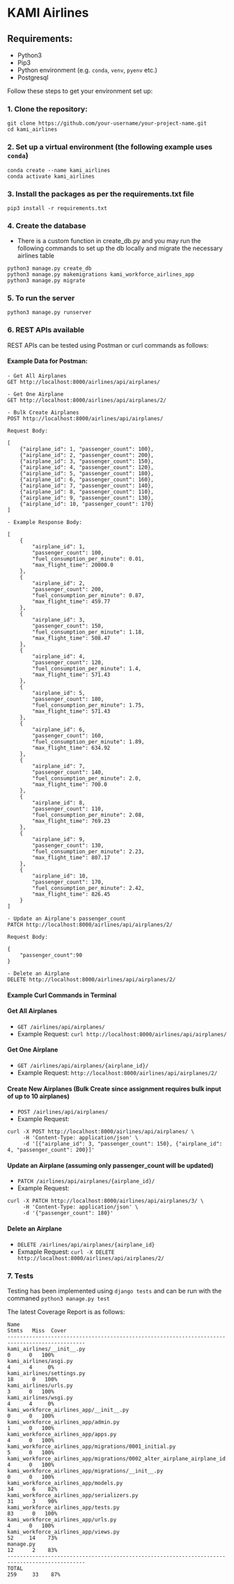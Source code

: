 # KAMI Airlines

## Requirements:

- Python3
- Pip3
- Python environment (e.g. `conda`, `venv`, `pyenv` etc.)
- Postgresql

Follow these steps to get your environment set up:

### 1. Clone the repository:

```
git clone https://github.com/your-username/your-project-name.git
cd kami_airlines
```

### 2. Set up a virtual environment (the following example uses `conda`)

```
conda create --name kami_airlines
conda activate kami_airlines
```

### 3. Install the packages as per the requirements.txt file

```
pip3 install -r requirements.txt
```

### 4. Create the database

- There is a custom function in create_db.py and you may run the following commands to set up the db locally and migrate the necessary airlines table

```
python3 manage.py create_db
python3 manage.py makemigrations kami_workforce_airlines_app
python3 manage.py migrate

```

### 5. To run the server

```
python3 manage.py runserver
```

### 6. REST APIs available

REST APIs can be tested using Postman or curl commands as follows:

#### Example Data for Postman:

```
- Get All Airplanes
GET http://localhost:8000/airlines/api/airplanes/

- Get One Airplane
GET http://localhost:8000/airlines/api/airplanes/2/

- Bulk Create Airplanes
POST http://localhost:8000/airlines/api/airplanes/

Request Body:

[
    {"airplane_id": 1, "passenger_count": 100},
    {"airplane_id": 2, "passenger_count": 200},
    {"airplane_id": 3, "passenger_count": 150},
    {"airplane_id": 4, "passenger_count": 120},
    {"airplane_id": 5, "passenger_count": 180},
    {"airplane_id": 6, "passenger_count": 160},
    {"airplane_id": 7, "passenger_count": 140},
    {"airplane_id": 8, "passenger_count": 110},
    {"airplane_id": 9, "passenger_count": 130},
    {"airplane_id": 10, "passenger_count": 170}
]

- Example Response Body:

[
    {
        "airplane_id": 1,
        "passenger_count": 100,
        "fuel_consumption_per_minute": 0.01,
        "max_flight_time": 20000.0
    },
    {
        "airplane_id": 2,
        "passenger_count": 200,
        "fuel_consumption_per_minute": 0.87,
        "max_flight_time": 459.77
    },
    {
        "airplane_id": 3,
        "passenger_count": 150,
        "fuel_consumption_per_minute": 1.18,
        "max_flight_time": 508.47
    },
    {
        "airplane_id": 4,
        "passenger_count": 120,
        "fuel_consumption_per_minute": 1.4,
        "max_flight_time": 571.43
    },
    {
        "airplane_id": 5,
        "passenger_count": 180,
        "fuel_consumption_per_minute": 1.75,
        "max_flight_time": 571.43
    },
    {
        "airplane_id": 6,
        "passenger_count": 160,
        "fuel_consumption_per_minute": 1.89,
        "max_flight_time": 634.92
    },
    {
        "airplane_id": 7,
        "passenger_count": 140,
        "fuel_consumption_per_minute": 2.0,
        "max_flight_time": 700.0
    },
    {
        "airplane_id": 8,
        "passenger_count": 110,
        "fuel_consumption_per_minute": 2.08,
        "max_flight_time": 769.23
    },
    {
        "airplane_id": 9,
        "passenger_count": 130,
        "fuel_consumption_per_minute": 2.23,
        "max_flight_time": 807.17
    },
    {
        "airplane_id": 10,
        "passenger_count": 170,
        "fuel_consumption_per_minute": 2.42,
        "max_flight_time": 826.45
    }
]

- Update an Airplane's passenger_count
PATCH http://localhost:8000/airlines/api/airplanes/2/

Request Body:

{
    "passenger_count":90
}

- Delete an Airplane
DELETE http://localhost:8000/airlines/api/airplanes/2/

```

#### Example Curl Commands in Terminal

#### Get All Airplanes

- `GET /airlines/api/airplanes/`
- Example Request: `curl http://localhost:8000/airlines/api/airplanes/`

#### Get One Airplane

- `GET /airlines/api/airplanes/{airplane_id}/`
- Example Request: `http://localhost:8000/airlines/api/airplanes/2/`

#### Create New Airplanes (Bulk Create since assignment requires bulk input of up to 10 airplanes)

- `POST /airlines/api/airplanes/`
- Example Request:

```
curl -X POST http://localhost:8000/airlines/api/airplanes/ \
     -H 'Content-Type: application/json' \
     -d '[{"airplane_id": 3, "passenger_count": 150}, {"airplane_id": 4, "passenger_count": 200}]'
```

#### Update an Airplane (assuming only passenger_count will be updated)

- `PATCH /airlines/api/airplanes/{airplane_id}/`
- Example Request:

```
curl -X PATCH http://localhost:8000/airlines/api/airplanes/3/ \
     -H 'Content-Type: application/json' \
     -d '{"passenger_count": 180}'
```

#### Delete an Airplane

- `DELETE /airlines/api/airplanes/{airplane_id}`
- Exmaple Request: `curl -X DELETE http://localhost:8000/airlines/api/airplanes/2/`

### 7. Tests

Testing has been implemented using `django tests` and can be run with the commaned `python3 manage.py test`

The latest Coverage Report is as follows:

```
Name                                                                        Stmts   Miss  Cover
-----------------------------------------------------------------------------------------------
kami_airlines/__init__.py                                                       0      0   100%
kami_airlines/asgi.py                                                           4      4     0%
kami_airlines/settings.py                                                      18      0   100%
kami_airlines/urls.py                                                           3      0   100%
kami_airlines/wsgi.py                                                           4      4     0%
kami_workforce_airlines_app/__init__.py                                         0      0   100%
kami_workforce_airlines_app/admin.py                                            1      0   100%
kami_workforce_airlines_app/apps.py                                             4      0   100%
kami_workforce_airlines_app/migrations/0001_initial.py                          5      0   100%
kami_workforce_airlines_app/migrations/0002_alter_airplane_airplane_id.py       4      0   100%
kami_workforce_airlines_app/migrations/__init__.py                              0      0   100%
kami_workforce_airlines_app/models.py                                          34      6    82%
kami_workforce_airlines_app/serializers.py                                     31      3    90%
kami_workforce_airlines_app/tests.py                                           83      0   100%
kami_workforce_airlines_app/urls.py                                             4      0   100%
kami_workforce_airlines_app/views.py                                           52     14    73%
manage.py                                                                      12      2    83%
-----------------------------------------------------------------------------------------------
TOTAL                                                                         259     33    87%
```
